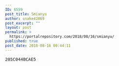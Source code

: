 ```yaml
---
ID: 6559
post_title: Smianyu
author: snake42069
post_excerpt: ""
layout: post
permalink: >
  https://portalrepository.com/2018/08/16/smianyu/
published: true
post_date: 2018-08-16 09:44:11
---
```

<pre>205C044BCAE5</pre>
